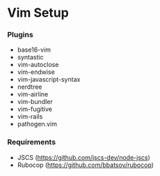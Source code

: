 # Vim Setup

### Plugins

* base16-vim		
* syntastic		
* vim-autoclose		
* vim-endwise		
* vim-javascript-syntax
* nerdtree		
* vim-airline		
* vim-bundler		
* vim-fugitive		
* vim-rails
* pathogen.vim


### Requirements

* JSCS (https://github.com/jscs-dev/node-jscs)
* Rubocop (https://github.com/bbatsov/rubocop)
